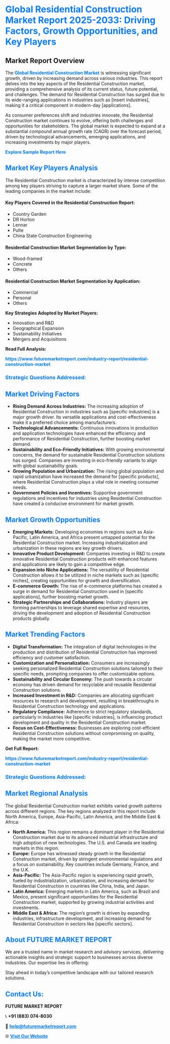 <h1 style="color: #007BFF;">Global Residential Construction Market Report 2025-2033: Driving Factors, Growth Opportunities, and Key Players</h1>

<section id="overview">
<h2>Market Report Overview</h2>
<p>The <a href="https://www.futuremarketreport.com/industry-report/residential-construction-market" style="color: #007BFF; text-decoration: none;"><strong>Global Residential Construction Market</strong></a> is witnessing significant growth, driven by increasing demand across various industries. This report delves into the key aspects of the Residential Construction market, providing a comprehensive analysis of its current status, future potential, and challenges. The demand for Residential Construction has surged due to its wide-ranging applications in industries such as [insert industries], making it a critical component in modern-day [applications].</p>
<p>As consumer preferences shift and industries innovate, the Residential Construction market continues to evolve, offering both challenges and opportunities for stakeholders. The global market is expected to expand at a substantial compound annual growth rate (CAGR) over the forecast period, driven by technological advancements, emerging applications, and increasing investments by major players.</p>
</section>

<section id="overview">
<p><a href="https://www.futuremarketreport.com/request-sample/reportId=50672" style="color: #007BFF; text-decoration: none;"><strong>Explore Sample Report Here</strong></a></p>
</section>

<section id="key-players">
<h2 style="color: #007BFF;">Market Key Players Analysis</h2>
<p>The Residential Construction market is characterized by intense competition among key players striving to capture a larger market share. Some of the leading companies in the market include:</p>
<h4>Key Players Covered in the Residential Construction Report:</h4>
<ul><li>Country Garden</li><li>DR Horton</li><li>Lennar</li><li>Pulte</li><li>China State Construction Engineering</li></ul>
<h4>Residential Construction Market Segmentation by Type:</h4>
<ul><li>Wood-framed</li><li>Concrete</li><li>Others</li></ul>

<h4>Residential Construction Market Segmentation by Application:</h4>
<ul><li>Commercial</li><li>Personal</li><li>Others</li></ul>
<p><strong>Key Strategies Adopted by Market Players:</strong></p>
<ul>
<li>Innovation and R&D</li>
<li>Geographical Expansion</li>
<li>Sustainability Initiatives</li>
<li>Mergers and Acquisitions</li>
</ul>
</section>

<section>
<p><strong>Read Full Analysis: </strong></p><a href="https://www.futuremarketreport.com/industry-report/residential-construction-market" style="color: #007BFF; text-decoration: none;"><strong>https://www.futuremarketreport.com/industry-report/residential-construction-market</strong></a>
<h3 style="color: #007BFF;">Strategic Questions Addressed:</h3>
</section>

<section id="driving-factors">
<h2 style="color: #007BFF;">Market Driving Factors</h2>
<ul>
<li><strong>Rising Demand Across Industries:</strong> The increasing adoption of Residential Construction in industries such as [specific industries] is a major growth driver. Its versatile applications and cost-effectiveness make it a preferred choice among manufacturers.</li>
<li><strong>Technological Advancements:</strong> Continuous innovations in production and application technologies have enhanced the efficiency and performance of Residential Construction, further boosting market demand.</li>
<li><strong>Sustainability and Eco-Friendly Initiatives:</strong> With growing environmental concerns, the demand for sustainable Residential Construction solutions has surged. Companies are investing in eco-friendly variants to align with global sustainability goals.</li>
<li><strong>Growing Population and Urbanization:</strong> The rising global population and rapid urbanization have increased the demand for [specific products], where Residential Construction plays a vital role in meeting consumer needs.</li>
<li><strong>Government Policies and Incentives:</strong> Supportive government regulations and incentives for industries using Residential Construction have created a conducive environment for market growth.</li>
</ul>
</section>

<section id="growth-opportunities">
<h2 style="color: #007BFF;">Market Growth Opportunities</h2>
<ul>
<li><strong>Emerging Markets:</strong> Developing economies in regions such as Asia-Pacific, Latin America, and Africa present untapped potential for the Residential Construction market. Increasing industrialization and urbanization in these regions are key growth drivers.</li>
<li><strong>Innovative Product Development:</strong> Companies investing in R&D to create innovative Residential Construction products with enhanced features and applications are likely to gain a competitive edge.</li>
<li><strong>Expansion into Niche Applications:</strong> The versatility of Residential Construction allows it to be utilized in niche markets such as [specific niches], creating opportunities for growth and diversification.</li>
<li><strong>E-commerce Growth:</strong> The rise of e-commerce platforms has created a surge in demand for Residential Construction used in [specific applications], further boosting market growth.</li>
<li><strong>Strategic Partnerships and Collaborations:</strong> Industry players are forming partnerships to leverage shared expertise and resources, driving the development and adoption of Residential Construction products globally.</li>
</ul>
</section>

<section id="trending-factors">
<h2 style="color: #007BFF;">Market Trending Factors</h2>
<ul>
<li><strong>Digital Transformation:</strong> The integration of digital technologies in the production and distribution of Residential Construction has improved efficiency and customer satisfaction.</li>
<li><strong>Customization and Personalization:</strong> Consumers are increasingly seeking personalized Residential Construction solutions tailored to their specific needs, prompting companies to offer customizable options.</li>
<li><strong>Sustainability and Circular Economy:</strong> The push towards a circular economy has driven demand for recyclable and reusable Residential Construction solutions.</li>
<li><strong>Increased Investment in R&D:</strong> Companies are allocating significant resources to research and development, resulting in breakthroughs in Residential Construction technology and applications.</li>
<li><strong>Regulatory Compliance:</strong> Adherence to strict regulatory standards, particularly in industries like [specific industries], is influencing product development and quality in the Residential Construction market.</li>
<li><strong>Focus on Cost-Effectiveness:</strong> Businesses are exploring cost-efficient Residential Construction solutions without compromising on quality, making the market more competitive.</li>
</ul>
</section>

<section>
<p><strong>Get Full Report: </strong></p><a href="https://www.futuremarketreport.com/industry-report/residential-construction-market" style="color: #007BFF; text-decoration: none;"><strong>https://www.futuremarketreport.com/industry-report/residential-construction-market</strong></a>
<h3 style="color: #007BFF;">Strategic Questions Addressed:</h3>
</section>


<section id="regional-analysis">
<h2 style="color: #007BFF;">Market Regional Analysis</h2>
<p>The global Residential Construction market exhibits varied growth patterns across different regions. The key regions analyzed in this report include North America, Europe, Asia-Pacific, Latin America, and the Middle East & Africa:</p>
<ul>
<li><strong>North America:</strong> This region remains a dominant player in the Residential Construction market due to its advanced industrial infrastructure and high adoption of new technologies. The U.S. and Canada are leading markets in this region.</li>
<li><strong>Europe:</strong> Europe has witnessed steady growth in the Residential Construction market, driven by stringent environmental regulations and a focus on sustainability. Key countries include Germany, France, and the U.K.</li>
<li><strong>Asia-Pacific:</strong> The Asia-Pacific region is experiencing rapid growth, fueled by industrialization, urbanization, and increasing demand for Residential Construction in countries like China, India, and Japan.</li>
<li><strong>Latin America:</strong> Emerging markets in Latin America, such as Brazil and Mexico, present significant opportunities for the Residential Construction market, supported by growing industrial activities and investments.</li>
<li><strong>Middle East & Africa:</strong> The region’s growth is driven by expanding industries, infrastructure development, and increasing demand for Residential Construction in sectors like [specific sectors].</li>
</ul>
</section>

<footer>
<h2 style="color: #007BFF;">About FUTURE MARKET REPORT</h2>
<p>We are a trusted name in market research and advisory services, delivering actionable insights and strategic support to businesses across diverse industries. Our expertise lies in offering:</p>

<p>Stay ahead in today’s competitive landscape with our tailored research solutions.</p>

<h2 style="color: #007BFF;">Contact Us:</h2>
<p><strong>FUTURE MARKET REPORT</strong></p>
<p>📞 <strong>+91 (883) 074-8030</strong></p>
<p>📧 <strong><a href="mailto:help@futuremarketreport.com" style="color: #007BFF;">help@futuremarketreport.com</a></strong></p>
<p>🌐 <strong><a href="https://www.futuremarketreport.com/" style="color: #007BFF;">Visit Our Website</a></strong></p>
</footer>